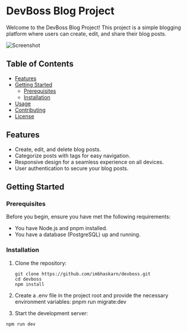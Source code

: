 # DevBoss Blog Project

Welcome to the DevBoss Blog Project! This project is a simple blogging platform where users can create, edit, and share their blog posts.

![Screenshot](./screenshots/screenshot.png)

## Table of Contents

- [Features](#features)
- [Getting Started](#getting-started)
  - [Prerequisites](#prerequisites)
  - [Installation](#installation)
- [Usage](#usage)
- [Contributing](#contributing)
- [License](#license)

## Features

- Create, edit, and delete blog posts.
- Categorize posts with tags for easy navigation.
- Responsive design for a seamless experience on all devices.
- User authentication to secure your blog posts.

## Getting Started

### Prerequisites

Before you begin, ensure you have met the following requirements:

- You have Node.js and pnpm installed.
- You have a database (PostgreSQL) up and running.

### Installation

1. Clone the repository:

   ```
   git clone https://github.com/imbhaskarn/devboss.git
   cd devboss
   npm install
   ```

2. Create a .env file in the project root and provide the necessary environment variables:
   pnpm run migrate:dev

3. Start the development server:

```
npm run dev
```
